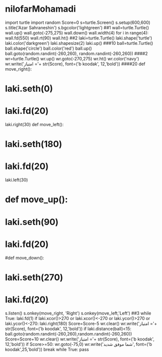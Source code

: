 # nilofarMohamadi
import turtle
import random
Score=0
s=turtle.Screen()
s.setup(600,600)
s.title('Azar Sahraneshin')
s.bgcolor('lightgreen')
##1
wall=turtle.Turtle()
wall.up()
wall.goto(-275,275)
wall.down()
wall.width(4)
for i in range(4):
    wall.fd(550)
    wall.rt(90)
wall.ht()
##2
laki=turtle.Turtle()
laki.shape('turtle')
laki.color('darkgreen')
laki.shapesize(2)
laki.up()
###10
ball=turtle.Turtle()
ball.shape('circle')
ball.color('red')
ball.up()
ball.goto(random.randint(-260,260), random.randint(-260,260))
####2
wr=turtle.Turtle()
wr.up()
wr.goto(-270,275)
wr.ht()
wr.color('navy')
wr.write('امتیاز ='+ str(Score), font=('b koodak', 12,'bold'))
####20
def move_right():
  #  laki.seth(0)
   # laki.fd(20)
   laki.right(30)
def move_left():
   # laki.seth(180)
   # laki.fd(20)
   laki.left(30)
# def move_up():
  #  laki.seth(90)
   # laki.fd(20)
#def move_down():
 #   laki.seth(270)
  #  laki.fd(20)
s.listen()
s.onkey(move_right, 'Right')
s.onkey(move_left,'Left')
##3
while True:
    laki.fd(1)
    if laki.xcor()>270 or laki.xcor()<-270 or laki.ycor()>270 or laki.ycor()<-270:
        laki.right(180)
        Score=Score-5
        wr.clear()
        wr.write('امتیاز ='+ str(Score), font=('b koodak', 12,'bold'))
    if laki.distance(ball)<15:
        ball.goto(random.randint(-260,260),random.randint(-260,260))
        Score=Score+10
        wr.clear()
        wr.write('امتیاز ='+ str(Score), font=('b koodak', 12,'bold'))
    if Score>=50:
        wr.goto(-75,0)
        wr.write('شما موفق شدید', font=('b koodak',25,'bold'))
        break
while True:
 pass
